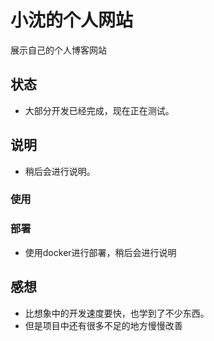 <!--
 * @Description: 说明文件
 * @Author: shenxf
 * @Date: 2019-02-27 12:16:55
 -->
# 小沈的个人网站

展示自己的个人博客网站

## 状态

- 大部分开发已经完成，现在正在测试。

## 说明

- 稍后会进行说明。

### 使用

### 部署

- 使用docker进行部署，稍后会进行说明

## 感想

- 比想象中的开发速度要快，也学到了不少东西。
- 但是项目中还有很多不足的地方慢慢改善